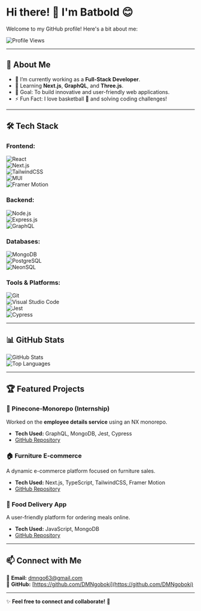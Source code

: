 # Hi there! 👋 I'm Batbold 😊  

Welcome to my GitHub profile! Here's a bit about me:  

![Profile Views](https://komarev.com/ghpvc/?username=DMNgoboki&label=Profile%20Views&color=blue&style=flat)

---

## 🚀 About Me  
- 🔭 I’m currently working as a **Full-Stack Developer**.  
- 🌱 Learning **Next.js**, **GraphQL**, and **Three.js**.  
- 🎯 Goal: To build innovative and user-friendly web applications.  
- ⚡ Fun Fact: I love basketball 🏀 and solving coding challenges!  

---

## 🛠️ Tech Stack  

### **Frontend:**  
![React](https://img.shields.io/badge/React-61DAFB?style=flat&logo=react&logoColor=black)  
![Next.js](https://img.shields.io/badge/Next.js-000000?style=flat&logo=next.js&logoColor=white)  
![TailwindCSS](https://img.shields.io/badge/TailwindCSS-38B2AC?style=flat&logo=tailwind-css&logoColor=white)  
![MUI](https://img.shields.io/badge/MUI-007FFF?style=flat&logo=mui&logoColor=white)  
![Framer Motion](https://img.shields.io/badge/Framer_Motion-EF477F?style=flat&logo=framer&logoColor=white)  

### **Backend:**  
![Node.js](https://img.shields.io/badge/Node.js-339933?style=flat&logo=node.js&logoColor=white)  
![Express.js](https://img.shields.io/badge/Express.js-404D59?style=flat&logo=express&logoColor=white)  
![GraphQL](https://img.shields.io/badge/GraphQL-E10098?style=flat&logo=graphql&logoColor=white)  

### **Databases:**  
![MongoDB](https://img.shields.io/badge/MongoDB-47A248?style=flat&logo=mongodb&logoColor=white)  
![PostgreSQL](https://img.shields.io/badge/PostgreSQL-316192?style=flat&logo=postgresql&logoColor=white)  
![NeonSQL](https://img.shields.io/badge/NeonSQL-8E44AD?style=flat)  

### **Tools & Platforms:**  
![Git](https://img.shields.io/badge/Git-F05032?style=flat&logo=git&logoColor=white)  
![Visual Studio Code](https://img.shields.io/badge/VS%20Code-007ACC?style=flat&logo=visual-studio-code&logoColor=white)  
![Jest](https://img.shields.io/badge/Jest-C21325?style=flat&logo=jest&logoColor=white)  
![Cypress](https://img.shields.io/badge/Cypress-17202C?style=flat&logo=cypress&logoColor=white)  

---

## 📊 GitHub Stats  
![GitHub Stats](https://github-readme-stats.vercel.app/api?username=DMNgoboki&show_icons=true&theme=radical)  
![Top Languages](https://github-readme-stats.vercel.app/api/top-langs/?username=DMNgoboki&layout=compact&theme=radical)  

---

## 🏆 Featured Projects  

### 🚀 Pinecone-Monorepo (Internship)  
Worked on the **employee details service** using an NX monorepo.  
- **Tech Used:** GraphQL, MongoDB, Jest, Cypress  
- [GitHub Repository](https://github.com/yourusername/pinecone-monorepo)  

### 🏠 Furniture E-commerce  
A dynamic e-commerce platform focused on furniture sales.  
- **Tech Used:** Next.js, TypeScript, TailwindCSS, Framer Motion  
- [GitHub Repository](https://github.com/23L-PM7/blackOne)  

### 🚴 Food Delivery App  
A user-friendly platform for ordering meals online.  
- **Tech Used:** JavaScript, MongoDB  
- [GitHub Repository](https://github.com/23L-PM7/food-delivery-team1)  

---


## 📫 Connect with Me  
📧 **Email:** [dmngo63@gmail.com](mailto:dmngo63@gmail.com)  
🔗 **GitHub:** [https://github.com/DMNgoboki](https://github.com/DMNgoboki)  

---

✨ **Feel free to connect and collaborate!** 🚀  
